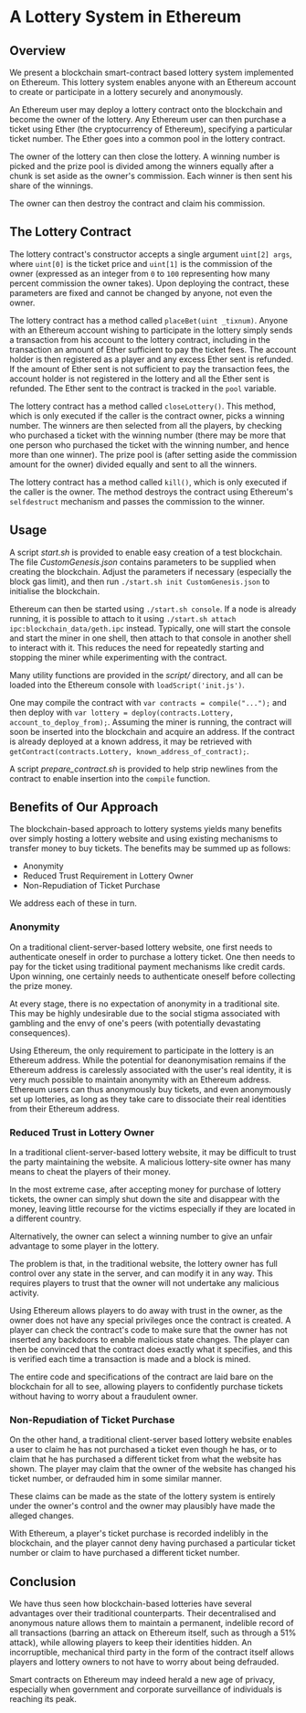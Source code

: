 # A Lottery System in Ethereum

## Overview
We present a blockchain smart-contract based lottery system implemented on
Ethereum. This lottery system enables anyone with an Ethereum account to create
or participate in a lottery securely and anonymously.

An Ethereum user may deploy a lottery contract onto the blockchain and become
the owner of the lottery. Any Ethereum user can then purchase a ticket using
Ether (the cryptocurrency of Ethereum), specifying a particular ticket number.
The Ether goes into a common pool in the lottery contract.

The owner of the lottery can then close the lottery. A winning number is picked
and the prize pool is divided among the winners equally after a chunk is set
aside as the owner's commission. Each winner is then sent his share of the
winnings.

The owner can then destroy the contract and claim his commission.

## The Lottery Contract
The lottery contract's constructor accepts a single argument `uint[2] args`,
where `uint[0]` is the ticket price and `uint[1]` is the commission of the
owner (expressed as an integer from `0` to `100` representing how many percent
commission the owner takes). Upon deploying the contract, these parameters are
fixed and cannot be changed by anyone, not even the owner.

The lottery contract has a method called `placeBet(uint _tixnum)`. Anyone
with an Ethereum account wishing to participate in the lottery simply sends
a transaction from his account to the lottery contract, including in the
transaction an amount of Ether sufficient to pay the ticket fees. The account
holder is then registered as a player and any excess Ether sent is refunded.
If the amount of Ether sent is not sufficient to pay the transaction fees, the
account holder is not registered in the lottery and all the Ether sent is
refunded. The Ether sent to the contract is tracked in the `pool` variable.

The lottery contract has a method called `closeLottery()`. This method, which
is only executed if the caller is the contract owner, picks a winning number.
The winners are then selected from all the players, by checking who purchased
a ticket with the winning number (there may be more that one person who
purchased the ticket with the winning number, and hence more than one winner).
The prize pool is (after setting aside the commission amount for the owner)
divided equally and sent to all the winners.

The lottery contract has a method called `kill()`, which is only executed if
the caller is the owner. The method destroys the contract using Ethereum's
`selfdestruct` mechanism and passes the commission to the winner.

## Usage
A script _start.sh_ is provided to enable easy creation of a test blockchain.
The file _CustomGenesis.json_ contains parameters to be supplied when creating
the blockchain. Adjust the parameters if necessary (especially the block gas
limit), and then run `./start.sh init CustomGenesis.json` to initialise the
blockchain.

Ethereum can then be started using `./start.sh console`. If a node is already
running, it is possible to attach to it using
`./start.sh attach ipc:blockchain_data/geth.ipc` instead. Typically, one will
start the console and start the miner in one shell, then attach to that console
in another shell to interact with it. This reduces the need for repeatedly
starting and stopping the miner while experimenting with the contract.

Many utility functions are provided in the _script/_ directory, and all can be
loaded into the Ethereum console with `loadScript('init.js')`.

One may compile the contract with `var contracts = compile("...");` and then
deploy with `var lottery = deploy(contracts.Lottery, account_to_deploy_from);`.
Assuming the miner is running, the contract will soon be inserted into the
blockchain and acquire an address. If the contract is already deployed at a
known address, it may be retrieved with
`getContract(contracts.Lottery, known_address_of_contract);`.

A script _prepare_contract.sh_ is provided to help strip newlines from the
contract to enable insertion into the `compile` function.

## Benefits of Our Approach
The blockchain-based approach to lottery systems yields many benefits over
simply hosting a lottery website and using existing mechanisms to transfer
money to buy tickets. The benefits may be summed up as follows:
* Anonymity
* Reduced Trust Requirement in Lottery Owner
* Non-Repudiation of Ticket Purchase

We address each of these in turn.

### Anonymity
On a traditional client-server-based lottery website, one first needs to
authenticate oneself in order to purchase a lottery ticket. One then needs to
pay for the ticket using traditional payment mechanisms like credit cards.
Upon winning, one certainly needs to authenticate oneself before collecting the
prize money.

At every stage, there is no expectation of anonymity in a traditional site.
This may be highly undesirable due to the social stigma associated with
gambling and the envy of one's peers (with potentially devastating
consequences).

Using Ethereum, the only requirement to participate in the lottery is an
Ethereum address. While the potential for deanonymisation remains if the
Ethereum address is carelessly associated with the user's real identity, it is
very much possible to maintain anonymity with an Ethereum address. Ethereum
users can thus anonymously buy tickets, and even anonymously set up lotteries,
as long as they take care to dissociate their real identities from their
Ethereum address.

### Reduced Trust in Lottery Owner
In a traditional client-server-based lottery website, it may be difficult to
trust the party maintaining the website. A malicious lottery-site owner has
many means to cheat the players of their money.

In the most extreme case, after accepting money for purchase of lottery tickets,
the owner can simply shut down the site and disappear with the money, leaving
little recourse for the victims especially if they are located in a different
country.

Alternatively, the owner can select a winning number to give an unfair advantage
to some player in the lottery.

The problem is that, in the traditional website, the lottery owner has full
control over any state in the server, and can modify it in any way. This
requires players to trust that the owner will not undertake any malicious
activity.

Using Ethereum allows players to do away with trust in the owner, as the
owner does not have any special privileges once the contract is created. A
player can check the contract's code to make sure that the owner has not
inserted any backdoors to enable malicious state changes. The player can then
be convinced that the contract does exactly what it specifies, and this is
verified each time a transaction is made and a block is mined.

The entire code
and specifications of the contract are laid bare on the blockchain for all to
see, allowing players to confidently purchase tickets without having to
worry about a fraudulent owner.

### Non-Repudiation of Ticket Purchase
On the other hand, a traditional client-server based lottery website enables
a user to claim he has not purchased a ticket even though he has, or to claim
that he has purchased a different ticket from what the website has shown. The
player may claim that the owner of the website has changed his ticket number,
or defrauded him in some similar manner.

These claims can be made as the state of the lottery system is entirely under
the owner's control and the owner may plausibly have made the alleged changes.

With Ethereum, a player's ticket purchase is recorded indelibly in the
blockchain, and the player cannot deny having purchased a particular ticket
number or claim to have purchased a different ticket number.


## Conclusion
We have thus seen how blockchain-based lotteries have several advantages over
their traditional counterparts. Their decentralised and anonymous nature
allows them to maintain a permanent, indelible record of all transactions
(barring an attack on Ethereum itself, such as through a 51% attack), while
allowing players to keep their identities hidden. An incorruptible, mechanical
third party in the form of the contract itself allows players and lottery
owners to not have to worry about being defrauded.

Smart contracts on Ethereum may indeed herald a new age of privacy, especially
when government and corporate surveillance of individuals is reaching its peak.
